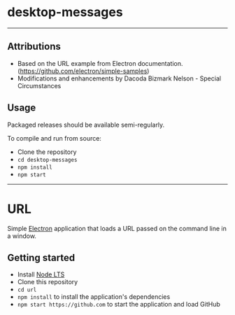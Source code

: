 # desktop-messages
-----------------
## Attributions

- Based on the URL example from Electron documentation. (https://github.com/electron/simple-samples)
- Modifications and enhancements by Dacoda Bizmark Nelson - Special Circumstances

## Usage

Packaged releases should be available semi-regularly.

To compile and run from source:

- Clone the repository
- `cd desktop-messages`
- `npm install`
- `npm start`

-----------------

# URL

Simple [Electron](http://electron.atom.io) application that loads a URL
passed on the command line in a window.

## Getting started

- Install [Node LTS](https://nodejs.org)
- Clone this repository
- `cd url`
- `npm install` to install the application's dependencies
- `npm start https://github.com` to start the application and load GitHub
